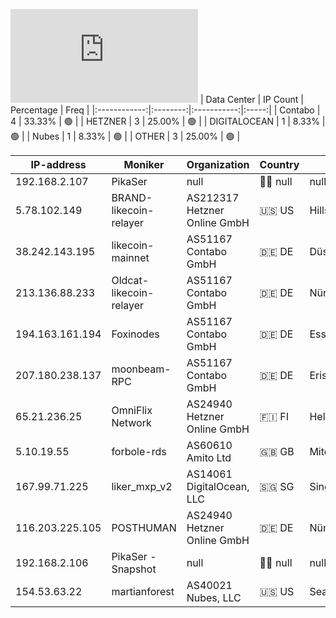 ![Diagramm](https://github.com/obajay/StateSync-snapshots/blob/main/Projects/Likecoin/1/README.md)
| Data Center | IP Count | Percentage | Freq |
|:------------:|:--------:|:-----------:|:-----:|
| Contabo | 4 | 33.33% | 🟢 |
| HETZNER | 3 | 25.00% | 🟢 |
| DIGITALOCEAN | 1 | 8.33% | 🟢 |
| Nubes | 1 | 8.33% | 🟢 |
| OTHER | 3 | 25.00% | 🟢 |

<!-- START_TABLE -->
| IP-address | Moniker | Organization | Country | City |
|-------------|---------|---------------|---------|------|
| 192.168.2.107 | PikaSer | null | 🏴‍☠️ null | null |
| 5.78.102.149 | BRAND-likecoin-relayer | AS212317 Hetzner Online GmbH | 🇺🇸 US | Hillsboro |
| 38.242.143.195 | likecoin-mainnet | AS51167 Contabo GmbH | 🇩🇪 DE | Düsseldorf |
| 213.136.88.233 | Oldcat-likecoin-relayer | AS51167 Contabo GmbH | 🇩🇪 DE | Nürnberg |
| 194.163.161.194 | Foxinodes | AS51167 Contabo GmbH | 🇩🇪 DE | Essen |
| 207.180.238.137 | moonbeam-RPC | AS51167 Contabo GmbH | 🇩🇪 DE | Eriskirch |
| 65.21.236.25 | OmniFlix Network | AS24940 Hetzner Online GmbH | 🇫🇮 FI | Helsinki |
| 5.10.19.55 | forbole-rds | AS60610 Amito Ltd | 🇬🇧 GB | Mitcham |
| 167.99.71.225 | liker_mxp_v2 | AS14061 DigitalOcean, LLC | 🇸🇬 SG | Singapore |
| 116.203.225.105 | POSTHUMAN | AS24940 Hetzner Online GmbH | 🇩🇪 DE | Nürnberg |
| 192.168.2.106 | PikaSer - Snapshot | null | 🏴‍☠️ null | null |
| 154.53.63.22 | martianforest | AS40021 Nubes, LLC | 🇺🇸 US | Seattle |

<!-- END_TABLE -->